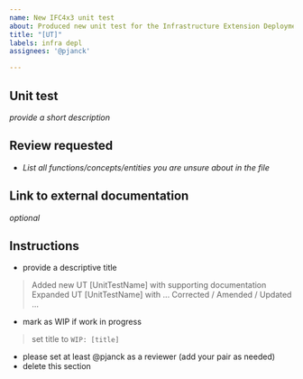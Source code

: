 ```yaml
---
name: New IFC4x3 unit test
about: Produced new unit test for the Infrastructure Extension Deployment project
title: "[UT]"
labels: infra depl
assignees: '@pjanck'

---
```


## Unit test
*provide a short description*

## Review requested
- *List all functions/concepts/entities you are unsure about in the file*

## Link to external documentation
*optional*

## Instructions
- provide a descriptive title
> Added new UT [UnitTestName] with supporting documentation
> Expanded UT [UnitTestName] with ...
> Corrected / Amended / Updated ...
- mark as WIP if work in progress
> set title to `WIP: [title]`
- please set at least @pjanck as a reviewer (add your pair as needed)
- delete this section

